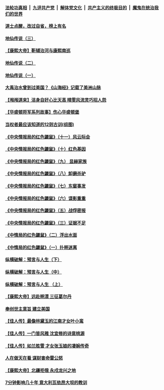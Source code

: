 

####  [法轮功真相](../../../../basic/blob/master/README.md?t=07101602) &nbsp;|&nbsp; [九评共产党](../../../../9ping.md/blob/master/README.md?t=07101602) &nbsp;|&nbsp; [解体党文化](../../../../jtdwh.md/blob/master/README.md?t=07101602)  &nbsp;|&nbsp; [共产主义的终极目的](../../../../gczydzjmd.md/blob/master/README.md?t=07101602) &nbsp;|&nbsp; [魔鬼在统治我们的世界](../../../../mgztzwmdsj.md/blob/master/README.md?t=07101602) 

#### [道士点醒，改过自省，榜上有名](../pages/prog647/a102890523.md?t=07101602) 

#### [地仙传说（三）](../pages/prog647/a102890509.md?t=07101602) 

#### [【康熙大帝】靳辅治河与康熙南巡](../pages/prog647/a102890322.md?t=07101602) 

#### [地仙传说（二）](../pages/prog647/a102889609.md?t=07101602) 

#### [地仙传说（一）](../pages/prog647/a102889604.md?t=07101602) 

#### [大禹治水曾到过美国？《山海经》记载了美洲山脉](../pages/prog647/a102889576.md?t=07101602) 

#### [【闱闱道来】洁身自好心比天高 晴雯风流灵巧招人怨](../pages/prog647/a102889527.md?t=07101602) 

#### [【华盛顿将军系列故事】伤心华盛顿堡](../pages/prog647/a102889451.md?t=07101602) 

#### [当权者最应该知道的12则古训(组图)](../pages/prog647/a102889341.md?t=07101602) 

#### [《中央情报局的红色鼹鼠》（十一）风云际会](../pages/prog647/a102889106.md?t=07101602) 

#### [《中央情报局的红色鼹鼠》（十）红色基因](../pages/prog647/a102889103.md?t=07101602) 

#### [《中央情报局的红色鼹鼠》（九） 显赫家族](../pages/prog647/a102889100.md?t=07101602) 

#### [《中央情报局的红色鼹鼠》（八）卸磨杀驴](../pages/prog647/a102889087.md?t=07101602) 

#### [《中央情报局的红色鼹鼠》（七）东窗事发](../pages/prog647/a102889080.md?t=07101602) 

#### [《中央情报局的红色鼹鼠》（六）谍影重重](../pages/prog647/a102889075.md?t=07101602) 

#### [《中央情报局的红色鼹鼠》（五）战俘密报](../pages/prog647/a102889052.md?t=07101602) 

#### [《中央情报局的红色鼹鼠》（三）证据不足](../pages/prog647/a102889048.md?t=07101602) 

#### [《中情局的红色鼹鼠》（二）浮出水面](../pages/prog647/a102889040.md?t=07101602) 

#### [《中情局的红色鼹鼠》（一）扑朔迷离](../pages/prog647/a102889035.md?t=07101602) 

#### [纵横破解：预言与人生（下）](../pages/prog647/a102888708.md?t=07101602) 

#### [纵横破解：预言与人生（中）](../pages/prog647/a102888691.md?t=07101602) 

#### [纵横破解：预言与人生 （上）](../pages/prog647/a102888679.md?t=07101602) 

#### [【康熙大帝】远赴朔漠 三征葛尔丹](../pages/prog647/a102888583.md?t=07101602) 

#### [奉创世主意旨 建立美国](../pages/prog647/a102887664.md?t=07101602) 

#### [【佳人传】最像林黛玉的江南才女叶小鸾](../pages/prog647/a102887750.md?t=07101602) 

#### [【佳人传】一门皆风雅 沈宜修的诗意桃源](../pages/prog647/a102887738.md?t=07101602) 

#### [【佳人传】如兰胜雪 才女张玉娘的凄婉传奇](../pages/prog647/a102887006.md?t=07101602) 

#### [人在做天在看 谋财害命雷公怒](../pages/prog647/a102886986.md?t=07101602) 

#### [【康熙大帝】北疆拒俄 永戍龙兴之地](../pages/prog647/a102886881.md?t=07101602) 

#### [7分钟影响几十年 意大利瓦依昂大坝的教训](../pages/prog647/a102886630.md?t=07101602) 

